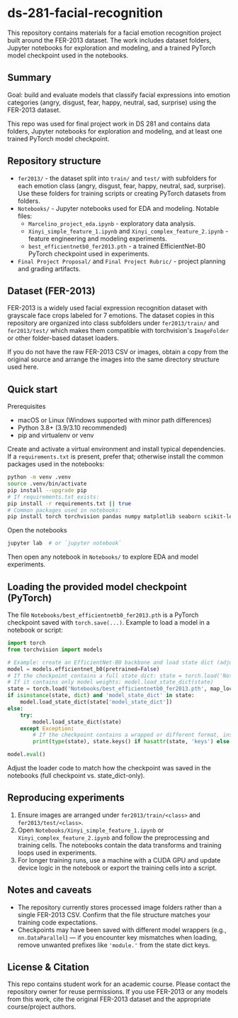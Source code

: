 # ds-281-facial-recognition

This repository contains materials for a facial emotion recognition project built around the FER-2013 dataset. The work includes dataset folders, Jupyter notebooks for exploration and modeling, and a trained PyTorch model checkpoint used in the notebooks.

## Summary

Goal: build and evaluate models that classify facial expressions into emotion categories (angry, disgust, fear, happy, neutral, sad, surprise) using the FER-2013 dataset.

This repo was used for final project work in DS 281 and contains data folders, Jupyter notebooks for exploration and modeling, and at least one trained PyTorch model checkpoint.

## Repository structure

- `fer2013/` - the dataset split into `train/` and `test/` with subfolders for each emotion class (angry, disgust, fear, happy, neutral, sad, surprise). Use these folders for training scripts or creating PyTorch datasets from folders.
- `Notebooks/` - Jupyter notebooks used for EDA and modeling. Notable files:
  - `Marcelino_project_eda.ipynb` - exploratory data analysis.
  - `Xinyi_simple_feature_1.ipynb` and `Xinyi_complex_feature_2.ipynb` - feature engineering and modeling experiments.
  - `best_efficientnetb0_fer2013.pth` - a trained EfficientNet-B0 PyTorch checkpoint used in experiments.
- `Final Project Proposal/` and `Final Project Rubric/` - project planning and grading artifacts.

## Dataset (FER-2013)

FER-2013 is a widely used facial expression recognition dataset with grayscale face crops labeled for 7 emotions. The dataset copies in this repository are organized into class subfolders under `fer2013/train/` and `fer2013/test/` which makes them compatible with torchvision's `ImageFolder` or other folder-based dataset loaders.

If you do not have the raw FER-2013 CSV or images, obtain a copy from the original source and arrange the images into the same directory structure used here.

## Quick start

Prerequisites

- macOS or Linux (Windows supported with minor path differences)
- Python 3.8+ (3.9/3.10 recommended)
- pip and virtualenv or venv

Create and activate a virtual environment and install typical dependencies. If a `requirements.txt` is present, prefer that; otherwise install the common packages used in the notebooks:

```bash
python -m venv .venv
source .venv/bin/activate
pip install --upgrade pip
# If requirements.txt exists:
pip install -r requirements.txt || true
# Common packages used in notebooks:
pip install torch torchvision pandas numpy matplotlib seaborn scikit-learn jupyterlab pillow tqdm
```

Open the notebooks

```bash
jupyter lab  # or `jupyter notebook`
```

Then open any notebook in `Notebooks/` to explore EDA and model experiments.

## Loading the provided model checkpoint (PyTorch)

The file `Notebooks/best_efficientnetb0_fer2013.pth` is a PyTorch checkpoint saved with `torch.save(...)`. Example to load a model in a notebook or script:

```python
import torch
from torchvision import models

# Example: create an EfficientNet-B0 backbone and load state dict (adjust to how the model was saved)
model = models.efficientnet_b0(pretrained=False)
# If the checkpoint contains a full state dict: state = torch.load('Notebooks/best_efficientnetb0_fer2013.pth')
# If it contains only model weights: model.load_state_dict(state)
state = torch.load('Notebooks/best_efficientnetb0_fer2013.pth', map_location='cpu')
if isinstance(state, dict) and 'model_state_dict' in state:
	model.load_state_dict(state['model_state_dict'])
else:
	try:
		model.load_state_dict(state)
	except Exception:
		# If the checkpoint contains a wrapped or different format, inspect keys:
		print(type(state), state.keys() if hasattr(state, 'keys') else None)

model.eval()
```

Adjust the loader code to match how the checkpoint was saved in the notebooks (full checkpoint vs. state_dict-only).

## Reproducing experiments

1. Ensure images are arranged under `fer2013/train/<class>` and `fer2013/test/<class>`.
2. Open `Notebooks/Xinyi_simple_feature_1.ipynb` or `Xinyi_complex_feature_2.ipynb` and follow the preprocessing and training cells. The notebooks contain the data transforms and training loops used in experiments.
3. For longer training runs, use a machine with a CUDA GPU and update device logic in the notebook or export the training cells into a script.

## Notes and caveats

- The repository currently stores processed image folders rather than a single FER-2013 CSV. Confirm that the file structure matches your training code expectations.
- Checkpoints may have been saved with different model wrappers (e.g., `nn.DataParallel`) — if you encounter key mismatches when loading, remove unwanted prefixes like `'module.'` from the state dict keys.

## License & Citation

This repo contains student work for an academic course. Please contact the repository owner for reuse permissions. If you use FER-2013 or any models from this work, cite the original FER-2013 dataset and the appropriate course/project authors.